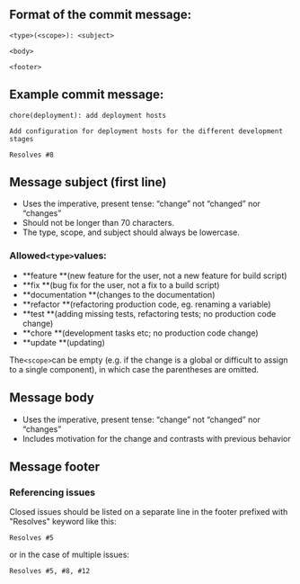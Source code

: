 ## Format of the commit message:

```
<type>(<scope>): <subject>

<body>

<footer>
```

## Example commit message:

```
chore(deployment): add deployment hosts

Add configuration for deployment hosts for the different development stages

Resolves #8
```

## Message subject \(first line\)

* Uses the imperative, present tense: “change” not “changed” nor “changes”
* Should not be longer than 70 characters.
* The type, scope, and subject should always be lowercase.

### Allowed`<type>`values:

* **feature **\(new feature for the user, not a new feature for build script\)
* **fix **\(bug fix for the user, not a fix to a build script\)
* **documentation **\(changes to the documentation\)
* **refactor **\(refactoring production code, eg. renaming a variable\)
* **test **\(adding missing tests, refactoring tests; no production code change\)
* **chore **\(development tasks etc; no production code change\)
* **update **\(updating\)

The`<scope>`can be empty \(e.g. if the change is a global or difficult to assign to a single component\), in which case the parentheses are omitted.

## Message body

* Uses the imperative, present tense: “change” not “changed” nor “changes”
* Includes motivation for the change and contrasts with previous behavior

## Message footer

### Referencing issues

Closed issues should be listed on a separate line in the footer prefixed with "Resolves" keyword like this:

```
Resolves #5
```

or in the case of multiple issues:

```
Resolves #5, #8, #12
```




